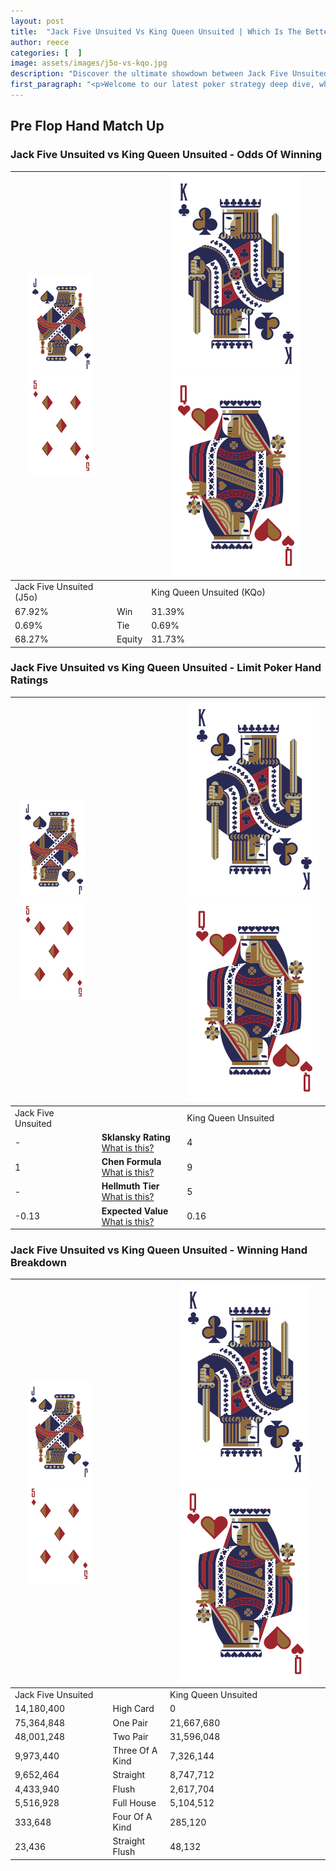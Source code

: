 ```yaml
---
layout: post
title:  "Jack Five Unsuited Vs King Queen Unsuited | Which Is The Better Hand In Poker? A Complete Guide"
author: reece
categories: [  ]
image: assets/images/j5o-vs-kqo.jpg
description: "Discover the ultimate showdown between Jack Five Unsuited and King Queen Unsuited in poker! Uncover the odds, strategies, and scenarios where one hand triumphs over the other. Get ready to up your poker game with this thrilling analysis."
first_paragraph: "<p>Welcome to our latest poker strategy deep dive, where we're pitting two distinct hands against each other in a high-stakes showdown: Jack Five Unsuited vs King Queen Unsuited.</p><p>In the dynamic world of poker, every decision counts, and knowing which hand holds the upper hand is key to your success at the table.</p><p>In this article, we'll dissect these two hands, explore the scenarios where one dominates the other, and equip you with the knowledge to make strategic choices that can tip the odds in your favor.</p><p>Get ready to unravel the intriguing dynamics of these poker hands and elevate your game to new heights.</p>"
---
```




[comment]: # (sp0)

## Pre Flop Hand Match Up

<div class="table hand-ratings" markdown="1"> 



### Jack Five Unsuited vs King Queen Unsuited - Odds Of Winning


    
| ![image info](assets/images/hand1/J.png) ![image info](assets/images/hand1/5o.png) |  | ![image info](assets/images/hand2/K.png) ![image info](assets/images/hand2/Qo.png) |
| -------- | -------- | -------- |
| Jack Five Unsuited (J5o) |  | King Queen Unsuited (KQo) |
| 67.92% | Win | 31.39% |
| 0.69% | Tie | 0.69% |
| 68.27% | Equity | 31.73% |




[comment]: # (sp1)



### Jack Five Unsuited vs King Queen Unsuited - Limit Poker Hand Ratings


    
| ![image info](assets/images/hand1/J.png) ![image info](assets/images/hand1/5o.png) |  | ![image info](assets/images/hand2/K.png) ![image info](assets/images/hand2/Qo.png) |
| -------- | -------- | -------- |
| Jack Five Unsuited |  | King Queen Unsuited |
| - | **Sklansky Rating** [What is this?](/sklansky-rating-explained) | 4 |
| 1 | **Chen Formula** [What is this?](/chen-formula-explained) | 9 |
| - | **Hellmuth Tier** [What is this?](/Hellmuth-tier-explained) | 5 |
| -0.13 | **Expected Value** [What is this?](/expected-value-explained) | 0.16 |




[comment]: # (sp2)



### Jack Five Unsuited vs King Queen Unsuited - Winning Hand Breakdown


    
| ![image info](assets/images/hand1/J.png) ![image info](assets/images/hand1/5o.png) |  | ![image info](assets/images/hand2/K.png) ![image info](assets/images/hand2/Qo.png) |
| -------- | -------- | -------- |
| Jack Five Unsuited |  | King Queen Unsuited |
| 14,180,400 | High Card | 0 |
| 75,364,848 | One Pair | 21,667,680 |
| 48,001,248 | Two Pair | 31,596,048 |
| 9,973,440 | Three Of A Kind | 7,326,144 |
| 9,652,464 | Straight | 8,747,712 |
| 4,433,940 | Flush | 2,617,704 |
| 5,516,928 | Full House | 5,104,512 |
| 333,648 | Four Of A Kind | 285,120 |
| 23,436 | Straight Flush | 48,132 |




[comment]: # (sp3)



</div>

[comment]: # (sp4)



[comment]: # (sp5)

